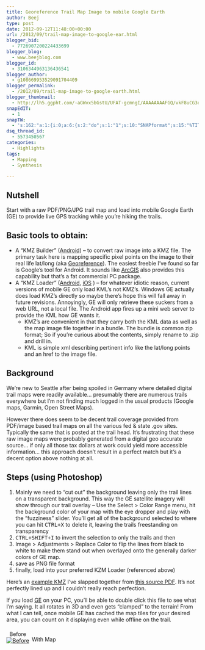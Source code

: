```yaml
---
title: Georeference Trail Map Image to mobile Google Earth
author: Beej
type: post
date: 2012-09-12T11:48:00+00:00
url: /2012/09/trail-map-image-to-google-ear.html
blogger_bid:
  - 7726907200224433699
blogger_blog:
  - www.beejblog.com
blogger_id:
  - 3106344963136436541
blogger_author:
  - g108669953529091704409
blogger_permalink:
  - /2012/09/trail-map-image-to-google-earth.html
blogger_thumbnail:
  - http://lh5.ggpht.com/-aGWvx5bGstU/UFAT-gcmngI/AAAAAAAAFGQ/vkF8uCG3obo/image_thumb%25255B2%25255D.png?imgmax=800
snapEdIT:
  - 1
snapTW:
  - 's:162:"a:1:{i:0;a:6:{s:2:"do";s:1:"1";s:10:"SNAPformat";s:15:"%TITLE% - %URL%";s:8:"attchImg";s:1:"1";s:9:"isAutoImg";s:1:"A";s:8:"imgToUse";s:0:"";s:4:"doTW";s:1:"1";}}";'
dsq_thread_id:
  - 5573450567
categories:
  - Highlights
tags:
  - Mapping
  - Synthesis

---
```

## Nutshell

Start with a raw PDF/PNG/JPG trail map and load into mobile Google Earth (GE) to provide live GPS tracking while you&#8217;re hiking the trails.

## Basic tools to obtain:

  * A “KMZ Builder” ([Android][1]) &#8211; to convert raw image into a KMZ file. The primary task here is mapping specific pixel points on the image to their real life lat/long (aka [Georeference][2]). The easiest freebie I’ve found so far is Google’s tool for Android. It sounds like [ArcGIS][3] also provides this capability but that’s a fat commercial PC package.
  * A “KMZ Loader” ([Android][4], [iOS][5] ) – for whatever idiotic reason, current versions of mobile GE only load KML’s not KMZ’s. Windows GE actually does load KMZ’s directly so maybe there’s hope this will fall away in future revisions. Annoyingly, GE will only retrieve these suckers from a web URL, not a local file. The Android app fires up a mini web server to provide the KML how GE wants it. 
      * KMZ’s are convenient in that they carry both the KML data as well as the map image file together in a bundle. The bundle is common zip format; So if you&#8217;re curious about the contents, simply rename to .zip and drill in.
      * KML is simple xml describing pertinent info like the lat/long points and an href to the image file.

## Background

We&#8217;re new to Seattle after being spoiled in Germany where detailed digital trail maps were readily available&#8230; presumably there are numerous trails everywhere but I&#8217;m not finding much logged in the usual products (Google maps, Garmin, Open Street Maps).

However there does seem to be decent trail coverage provided from PDF/image based trail maps on all the various fed & state .gov sites. Typically the same that is posted at the trail head. It&#8217;s frustrating that these raw image maps were probably generated from a digital geo accurate source&#8230; if only all those tax dollars at work could yield more accessible information&#8230; this approach doesn&#8217;t result in a perfect match but it&#8217;s a decent option above nothing at all.

## Steps (using Photoshop)

  1. Mainly we need to &#8220;cut out&#8221; the background leaving only the trail lines on a transparent background. This way the GE satellite imagery will show through our trail overlay &#8211; Use the Select > Color Range menu, hit the background color of your map with the eye dropper and play with the “fuzziness” slider. You’ll get all of the background selected to where you can hit <kbd>CTRL+X</kbd> to delete it, leaving the trails freestanding on transparency
  2. <kbd>CTRL+SHIFT+I</kbd> to invert the selection to only the trails and then 
  3. Image > Adjustments > Replace Color to flip the lines from black to white to make them stand out when overlayed onto the generally darker colors of GE map. 
  4. save as PNG file format
  5. finally, load into your preferred KZM Loader (referenced above)

Here’s an [example KMZ][6] I’ve slapped together from [this source PDF][7]. It’s not perfectly lined up and I couldn&#8217;t really reach perfection.

If you load [GE][8] on your PC, you’ll be able to double click this file to see what I’m saying. It all rotates in 3D and even gets “clamped” to the terrain! From what I can tell, once mobile GE has cached the map tiles for your desired area, you can count on it displaying even while offline on the trail.

<span style="display: inline-block; margin: 0.5em 0.5em 0 0; text-align: center;">Before<br /> <a href="http://lh4.ggpht.com/-yOgqtm1YpRE/UFAT-CZ_aQI/AAAAAAAAFGI/PHCGztQlVBg/s1600-h/image%25255B6%25255D.png"><img src="http://lh5.ggpht.com/-aGWvx5bGstU/UFAT-gcmngI/AAAAAAAAFGQ/vkF8uCG3obo/image_thumb%25255B2%25255D.png?imgmax=800" alt="Before" title="image" /></a></span><span style="display: inline-block; text-align: center;">With Map<br /> <a href="http://lh6.ggpht.com/-MFr4lnqNKT0/UFAT_1lG7II/AAAAAAAAFGY/e-kJDUphsnI/s1600-h/image%25255B7%25255D.png"><img src="http://lh4.ggpht.com/-El23DmPMB2M/UFAUAZfq8eI/AAAAAAAAFGg/pTle5ETSb6M/image_thumb%25255B3%25255D.png?imgmax=800" alt="" title="image" /></a></span>

 [1]: https://play.google.com/store/apps/details?id=com.custommapsapp.android&feature=search_result#?t=W251bGwsMSwxLDEsImNvbS5jdXN0b21tYXBzYXBwLmFuZHJvaWQiXQ..
 [2]: https://en.wikipedia.org/wiki/Georeference
 [3]: http://www.esri.com/software/arcgis
 [4]: https://play.google.com/store/apps/details?id=com.appspot.wrightrocket.kmlkmz&feature=search_result#?t=W251bGwsMSwyLDEsImNvbS5hcHBzcG90LndyaWdodHJvY2tldC5rbWxrbXoiXQ..
 [5]: http://itunes.apple.com/us/app/kmz-loader/id435350230?mt=8
 [6]: https://docs.google.com/open?id=0B5htuLP66oWlUFUweVdLMl8yakk
 [7]: http://www.islandcounty.net/publicworks/Documents/Kettles%20trails%202015.pdf
 [8]: http://www.google.com/earth/download/ge/agree.html